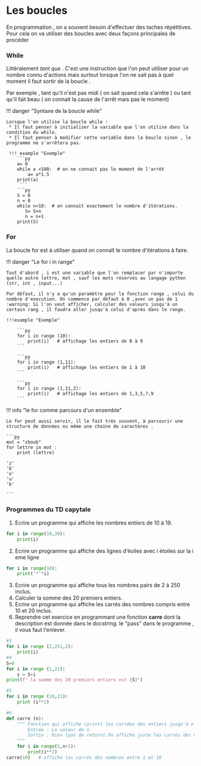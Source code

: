 # Les boucles 

En programmation , on a souvent besoin d'effectuer des taches répétitives. Pour cela on va utiliser des boucles avec deux façons principales de procéder


### While 

Littéralement *tant que* . C'est une instruction que l'on peut utiliser pour un nombre connu d'actions mais surtout lorsque l'on ne sait pas à quel moment il faut sortir de la boucle .

Par exemple , tant qu'il n'est pas midi ( on sait quand cela s'arrête ) ou tant qu'il fait beau ( on connait la cause de l'arrêt mais pas le moment)

!!! danger "Syntaxe de la boucle while"

    Lorsque l'on utilise la boucle while :
     * Il faut penser à initialiser la variable que l'on utilise dans la condition du while.
     * Il faut penser à modifier cette variable dans la boucle sinon , le programme ne s'arrêtera pas.

     !!! example "Exemple"
        ```py
        a= 0
        while a <100:  # on ne connait pas le moment de l'arrêt
            a= a*1.5
        print(a)
         ```
        ```py
        S = 0
        n = 0
        while n<10:  # on connaït exactement le nombre d'itérations.
           S= S+n
           n = n+1
        print(S)
### For

La boucle for est à utiliser quand on connaît le nombre d'itérations à faire.

!!! danger "Le for i in range"


    Tout d'abord , i est une variable que l'on remplacer par n'importe quelle autre lettre, mot , sauf les mots réservés au langage python (str, int , input...)

    Par défaut, il n'y a qu'un paramètre pour la fonction range , celui du nombre d'execution. On commence par défaut à 0 ,avec un pas de 1
    :warning: Si l'on veut afficher, calculer des valeurs jusqu'à un certain rang , il faudra aller jusqu'à celui d'après dans le range.

    !!!example "Exemple"
        
        ```py
        for i in range (10):
            print(i)   # affichage les entiers de 0 à 9
        ```

        ```py
        for i in range (1,11):
            print(i)   # affichage les entiers de 1 à 10
        ```

        ```py
        for i in range (1,11,2):
            print(i)   # affichage les entiers de 1,3,5,7,9
        ```
!!! info "le for comme parcours d'un ensemble"

    Le for peut aussi servir, il le fait très souvent, à parcourir une structure de données ou même une chaïne de caractères .

    ```py
    mot = "zboub"
    for lettre in mot :
        print (lettre)
    
    'z'
    'b'
    'o'
    'u'
    'b'

    ```
### Programmes du TD capytale
1. Ecrire un programme qui affiche les nombres entiers de 10 à 19.
```py
for i in range(10,20):
    print(i)
```
2.  Ecrire un programme qui affiche des lignes d'éoiles avec i étoiles sur la i eme ligne
```py 
for i in range(10):
    print('*'*i)
```
3. Ecrire un programme qui affiche tous les nombres pairs de 2 à 250 inclus.
4. Calculer la somme des 20 premiers entiers.
5. Ecrire un programme qui affiche les carrés des nombres compris entre 10 et 20 inclus.
6. Reprendre cet exercice en programmant une fonction **carre**  dont la description est donnée dans le docstring. le "pass" dans le programme , il vous faut l'enlever.
```py
#3
for i in range (2,251,2):
    print(i)
#4
S=0 
for i in range (1,21):
    s = S+i
print(f" la somme des 20 premiers entiers est {S}")

#5
for i in range (10,21):
    print (i**2)

#6
def carre (n):
    """ Fonction qui affiche (print) les carrées des entiers jusqu'à n inclus
        Entrée : La valeur de n
        Sortie : Rien (pas de return).On affiche juste les carrés des nombres jusqu'à n.
    """
    for i in range(1,n+1):
        print(i**2)
carre(10)   # affiche les carrés des nombres entre 1 et 10